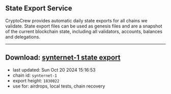 ## State Export Service
CryptoCrew provides automatic daily state exports for all chains we validate. State export files can be used as genesis files and are a snapshot of the current blockchain state, including all validators, accounts, balances and delegations.

---
**Download: [synternet-1 state export](https://dl-eu2.ccvalidators.com/SERVICE/synternet/synternet-1_export_1830022.json)**
---

- last updated: Sun Oct 20 2024 15:16:53
- chain id: `synternet-1`
- export height: `1830022`
- use for: airdrops, local tests, chain recovery
